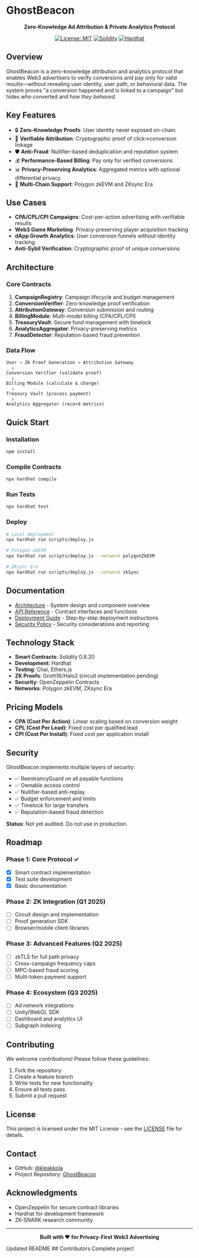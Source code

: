 # GhostBeacon

<div align="center">

**Zero-Knowledge Ad Attribution & Private Analytics Protocol**

[![License: MIT](https://img.shields.io/badge/License-MIT-yellow.svg)](https://opensource.org/licenses/MIT)
[![Solidity](https://img.shields.io/badge/Solidity-0.8.20-blue)](https://soliditylang.org/)
[![Hardhat](https://img.shields.io/badge/Built%20with-Hardhat-yellow)](https://hardhat.org/)

</div>

## Overview

GhostBeacon is a zero-knowledge attribution and analytics protocol that enables Web3 advertisers to verify conversions and pay only for valid results—without revealing user identity, user path, or behavioral data. The system proves "a conversion happened and is linked to a campaign" but hides *who* converted and *how they behaved*.

## Key Features

- 🔒 **Zero-Knowledge Proofs**: User identity never exposed on-chain
- 🎯 **Verifiable Attribution**: Cryptographic proof of click→conversion linkage
- 🛡️ **Anti-Fraud**: Nullifier-based deduplication and reputation system
- 💰 **Performance-Based Billing**: Pay only for verified conversions
- 📊 **Privacy-Preserving Analytics**: Aggregated metrics with optional differential privacy
- 🔗 **Multi-Chain Support**: Polygon zkEVM and ZKsync Era

## Use Cases

- **CPA/CPL/CPI Campaigns**: Cost-per-action advertising with verifiable results
- **Web3 Game Marketing**: Privacy-preserving player acquisition tracking
- **dApp Growth Analytics**: User conversion funnels without identity tracking
- **Anti-Sybil Verification**: Cryptographic proof of unique conversions

## Architecture

### Core Contracts

1. **CampaignRegistry**: Campaign lifecycle and budget management
2. **ConversionVerifier**: Zero-knowledge proof verification
3. **AttributionGateway**: Conversion submission and routing
4. **BillingModule**: Multi-model billing (CPA/CPL/CPI)
5. **TreasuryVault**: Secure fund management with timelock
6. **AnalyticsAggregator**: Privacy-preserving metrics
7. **FraudDetector**: Reputation-based fraud prevention

### Data Flow

```
User → ZK Proof Generation → Attribution Gateway
  ↓
Conversion Verifier (validate proof)
  ↓
Billing Module (calculate & charge)
  ↓
Treasury Vault (process payment)
  ↓
Analytics Aggregator (record metrics)
```

## Quick Start

### Installation

```bash
npm install
```

### Compile Contracts

```bash
npx hardhat compile
```

### Run Tests

```bash
npx hardhat test
```

### Deploy

```bash
# Local deployment
npx hardhat run scripts/deploy.js

# Polygon zkEVM
npx hardhat run scripts/deploy.js --network polygonZkEVM

# ZKsync Era
npx hardhat run scripts/deploy.js --network zkSync
```

## Documentation

- [Architecture](docs/ARCHITECTURE.md) - System design and component overview
- [API Reference](docs/API.md) - Contract interfaces and functions
- [Deployment Guide](docs/DEPLOYMENT.md) - Step-by-step deployment instructions
- [Security Policy](docs/SECURITY.md) - Security considerations and reporting

## Technology Stack

- **Smart Contracts**: Solidity 0.8.20
- **Development**: Hardhat
- **Testing**: Chai, Ethers.js
- **ZK Proofs**: Groth16/Halo2 (circuit implementation pending)
- **Security**: OpenZeppelin Contracts
- **Networks**: Polygon zkEVM, ZKsync Era

## Pricing Models

- **CPA (Cost Per Action)**: Linear scaling based on conversion weight
- **CPL (Cost Per Lead)**: Fixed cost per qualified lead
- **CPI (Cost Per Install)**: Fixed cost per application install

## Security

GhostBeacon implements multiple layers of security:

- ✅ ReentrancyGuard on all payable functions
- ✅ Ownable access control
- ✅ Nullifier-based anti-replay
- ✅ Budget enforcement and limits
- ✅ Timelock for large transfers
- ✅ Reputation-based fraud detection

**Status**: Not yet audited. Do not use in production.

## Roadmap

### Phase 1: Core Protocol ✓
- [x] Smart contract implementation
- [x] Test suite development
- [x] Basic documentation

### Phase 2: ZK Integration (Q1 2025)
- [ ] Circuit design and implementation
- [ ] Proof generation SDK
- [ ] Browser/mobile client libraries

### Phase 3: Advanced Features (Q2 2025)
- [ ] zkTLS for full path privacy
- [ ] Cross-campaign frequency caps
- [ ] MPC-based fraud scoring
- [ ] Multi-token payment support

### Phase 4: Ecosystem (Q3 2025)
- [ ] Ad network integrations
- [ ] Unity/WebGL SDK
- [ ] Dashboard and analytics UI
- [ ] Subgraph indexing

## Contributing

We welcome contributions! Please follow these guidelines:

1. Fork the repository
2. Create a feature branch
3. Write tests for new functionality
4. Ensure all tests pass
5. Submit a pull request

## License

This project is licensed under the MIT License - see the [LICENSE](LICENSE) file for details.

## Contact

- GitHub: [@kleakkola](https://github.com/kleakkola)
- Project Repository: [GhostBeacon](https://github.com/kleakkola/GhostBeacon)

## Acknowledgments

- OpenZeppelin for secure contract libraries
- Hardhat for development framework
- ZK-SNARK research community

---

<div align="center">

**Built with ❤️ for Privacy-First Web3 Advertising**

</div>
Updated README
## Contributors
Complete project
